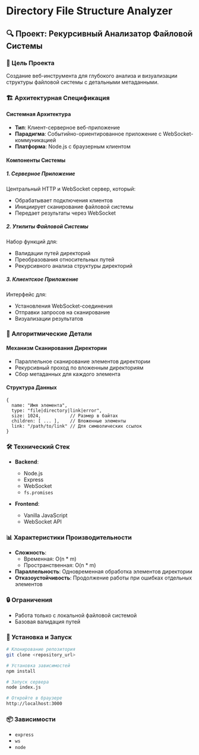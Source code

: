 # Directory File Structure Analyzer

## 🔍 Проект: Рекурсивный Анализатор Файловой Системы

### 🎯 Цель Проекта
Создание веб-инструмента для глубокого анализа и визуализации структуры файловой системы с детальными метаданными.

### 🏗️ Архитектурная Спецификация

#### Системная Архитектура
- **Тип**: Клиент-серверное веб-приложение
- **Парадигма**: Событийно-ориентированное приложение с WebSocket-коммуникацией
- **Платформа**: Node.js с браузерным клиентом

#### Компоненты Системы

##### 1. Серверное Приложение
Центральный HTTP и WebSocket сервер, который:
- Обрабатывает подключения клиентов
- Инициирует сканирование файловой системы
- Передает результаты через WebSocket

##### 2. Утилиты Файловой Системы
Набор функций для:
- Валидации путей директорий
- Преобразования относительных путей
- Рекурсивного анализа структуры директорий

##### 3. Клиентское Приложение
Интерфейс для:
- Установления WebSocket-соединения
- Отправки запросов на сканирование
- Визуализации результатов

### 🔬 Алгоритмические Детали

#### Механизм Сканирования Директории
- Параллельное сканирование элементов директории
- Рекурсивный проход по вложенным директориям
- Сбор метаданных для каждого элемента

#### Структура Данных
```
{
  name: "Имя элемента",
  type: "file|directory|link|error", 
  size: 1024,           // Размер в байтах
  children: [ ... ],    // Вложенные элементы
  link: "/path/to/link" // Для символических ссылок
}
```

### 🛠️ Технический Стек
- **Backend**: 
  - Node.js
  - Express
  - WebSocket
  - `fs.promises`

- **Frontend**:
  - Vanilla JavaScript
  - WebSocket API

### 📊 Характеристики Производительности
- **Сложность**:
  - Временная: O(n * m)
  - Пространственная: O(n * m)
- **Параллельность**: Одновременная обработка элементов директории
- **Отказоустойчивость**: Продолжение работы при ошибках отдельных элементов

### 🔒 Ограничения
- Работа только с локальной файловой системой
- Базовая валидация путей

### 🚀 Установка и Запуск
```bash
# Клонирование репозитория
git clone <repository_url>

# Установка зависимостей
npm install

# Запуск сервера
node index.js

# Откройте в браузере
http://localhost:3000
```

### 📦 Зависимости
- `express`
- `ws`
- `node`